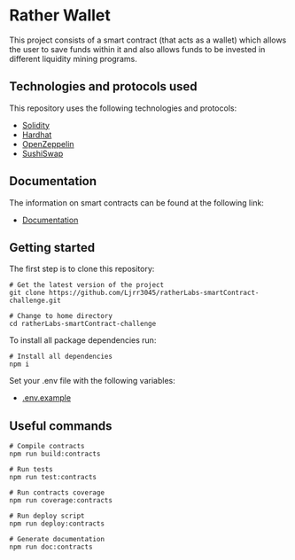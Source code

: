 # Rather Wallet

This project consists of a smart contract (that acts as a wallet) which allows the user to save funds within it and also allows funds to be invested in different liquidity mining programs.

## Technologies and protocols used

This repository uses the following technologies and protocols:
* [Solidity](https://docs.soliditylang.org/en/v0.8.17/)
* [Hardhat](https://hardhat.org/docs)
* [OpenZeppelin](https://docs.openzeppelin.com/)
* [SushiSwap](https://docs.sushi.com/)

## Documentation

The information on smart contracts can be found at the following link:
* [Documentation](https://github.com/Ljrr3045/ratherLabs-smartContract-challenge/blob/master/docs/index.md)

## Getting started

The first step is to clone this repository:
```
# Get the latest version of the project
git clone https://github.com/Ljrr3045/ratherLabs-smartContract-challenge.git

# Change to home directory
cd ratherLabs-smartContract-challenge
```

To install all package dependencies run:
```
# Install all dependencies
npm i
```

Set your .env file with the following variables:
* [.env.example](https://github.com/Ljrr3045/ratherLabs-smartContract-challenge/blob/master/.env.example)

## Useful commands

```
# Compile contracts
npm run build:contracts

# Run tests
npm run test:contracts

# Run contracts coverage
npm run coverage:contracts

# Run deploy script
npm run deploy:contracts

# Generate documentation
npm run doc:contracts
```

